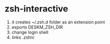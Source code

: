 # zsh-interactive

1. it creates ~/.zsh.d folder as an extension point
2. exports DESKM_ZSH_DIR
3. change login shell
4. links .zshrc
